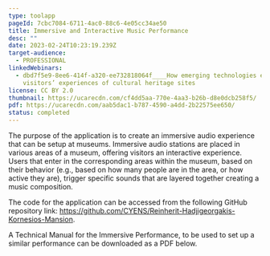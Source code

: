 ```yaml
---
type: toolapp
pageId: 7cbc7084-6711-4ac0-88c6-4e05cc34ae50
title: Immersive and Interactive Music Performance
desc: ""
date: 2023-02-24T10:23:19.239Z
target-audience:
  - PROFESSIONAL
linkedWebinars:
  - dbd7f5e9-8ee6-414f-a320-ee732818064f____How emerging technologies enhance
    visitors’ experiences of cultural heritage sites
license: CC BY 2.0
thumbnail: https://ucarecdn.com/cf4dd5aa-770e-4aa3-b26b-d8e0dcb258f5/
pdf: https://ucarecdn.com/aab5dac1-b787-4590-a4dd-2b22575ee650/ 
status: completed
---
```

The purpose of the application is to create an immersive audio experience that can be setup at museums. Immersive audio stations are placed in various areas of a museum, offering visitors an interactive experience. Users that enter in the corresponding areas within the museum, based on their behavior (e.g., based on how many people are in the area, or how active they are), trigger specific sounds that are layered together creating a music composition.

The code for the application can be accessed from the following GitHub repository link: <https://github.com/CYENS/Reinherit-Hadjigeorgakis-Kornesios-Mansion>.

A Technical Manual for the Immersive Performance, to be used to set up a similar performance can be downloaded as a PDF below.